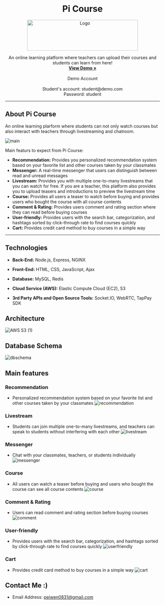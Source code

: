<!-- PROJECT LOGO -->
<br />
<div align="center">
    <h1>Pi Course</h1>
    <img src="https://d1wan10jjr4v2x.cloudfront.net/assets/demo/logo.png" alt="Logo" height="100" width="360">
  <p align="center">
    An online learning platform where teachers can upload their courses and students can learn from here!
    <br />
    <a href="https://picourse.today/"><strong>View Demo »</strong></a>
    <br />
    <br />
    Demo Account
    <br />
    <br />
     Student's account: student@demo.com
    <br />
     Password: student
    <br />
  </p>
</div>

---

## About Pi Course

An online learning plarform where students can not only watch courses but also interact with teachers through livestreaming and chatroom.

![main](https://user-images.githubusercontent.com/84017050/182574366-b0b3288d-933b-48f5-a9b5-f06d768224ae.gif)

Main featurs to expect from Pi Course:

- **Recommendation:** Provides you personalized recommendation system based on your favorite list and other courses taken by your classmates
- **Messenger:** A real-time messenger that users can distinguish between read and unread messages
- **Livestream:** Provides you with multiple one-to-many livestreams that you can watch for free. If you are a teacher, this platform also provides you to upload teasers and introductions to preview the livestream time
- **Course:** Provides all users a teaser to watch before buying and provides users who bought the course with all course contents
- **Comment & Rating:** Provides users comment and rating section where they can read before buying courses
- **User-friendly:** Provides users with the search bar, categorization, and hashtags sorted by click-through rate to find courses quickly
- **Cart:** Provides credit card method to buy courses in a simple way

---

## Technologies

- **Back-End:** Node.js, Express, NGINX

- **Front-End:** HTML, CSS, JavaScript, Ajax

- **Database:** MySQL, Redis

- **Cloud Service (AWS):** Elastic Compute Cloud (EC2), S3

- **3rd Party APIs and Open Source Tools:** Socket.IO, WebRTC, TapPay SDK

## Architecture

![AWS S3 (1)](https://user-images.githubusercontent.com/84017050/182573056-b95b66ae-5f69-4700-ae33-fce8bb01be66.jpg)

## Database Schema

![dbschema](https://d1wan10jjr4v2x.cloudfront.net/assets/demo/dbschema.png)

## Main features

### Recommendation

- Personalized recommendation system based on your favorite list and other courses taken by your classmates
  ![recommendation](https://user-images.githubusercontent.com/84017050/182574989-f3cb11c6-3105-485f-937d-76954fbefaff.gif)

### Livestream

- Students can join multiple one-to-many livestreams, and teachers can speak to students without interfering with each other
  ![livestream](https://user-images.githubusercontent.com/84017050/182575762-3cbc623d-d6ee-4f48-b6f2-cdcfc2271cc6.gif)

### Messenger

- Chat with your classmates, teachers, or students individually
  ![messenger](https://user-images.githubusercontent.com/84017050/182578774-6ee08af5-ac87-4a42-bb78-9a70058f67e3.gif)

### Course

- All users can watch a teaser before buying and users who bought the course can see all course contents
  ![course](https://user-images.githubusercontent.com/84017050/182576117-61a8c0fe-1adc-4027-89d5-e84c9a8ca80f.gif)

### Comment & Rating

- Users can read comment and rating section before buying courses
  ![comment](https://user-images.githubusercontent.com/84017050/182578098-3ff32b0f-2314-4d43-b9d0-ea4a94b93664.gif)

### User-friendly

- Provides users with the search bar, categorization, and hashtags sorted by click-through rate to find courses quickly
  ![userfriendly](https://user-images.githubusercontent.com/84017050/182577297-fa328bea-1464-4f26-aa4f-da16c6fb457c.gif)

### Cart

- Provides credit card method to buy courses in a simple way
  ![cart](https://user-images.githubusercontent.com/84017050/182577724-d5009127-0d9c-4e74-b858-0a242a03c77a.gif)
  
## Contact Me :)

- Email Address: peiwen0831@gmail.com
